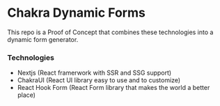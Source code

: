 # Chakra Dynamic Forms

This repo is a Proof of Concept that combines these technologies into a dynamic form generator.

### Technologies

- Nextjs (React framerwork with SSR and SSG support)
- ChakraUI (React UI library easy to use and to customize)
- React Hook Form (React Form library that makes the world a better place)
